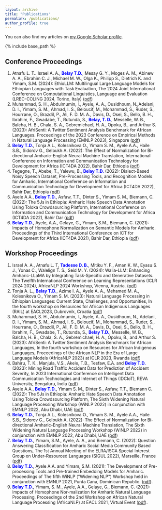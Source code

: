 ```yaml
---
layout: archive
title: "Publications"
permalink: /publications/
author_profile: true
---
```


You can also find my articles on <a href="https://scholar.google.com/citations?hl=en&user=8S7ilV0AAAAJ=en">my Google Scholar profile</a>.

{% include base_path %}

<div id="c32948">
<div>
<h2>Conference Proceedings</h2>
</div>
<ol>
  
  <li> Atnafu L. T.. Israel A. A., <strong><span style="color: #0000ff;">Belay T.D.</span></strong>, Mesay G. Y., Moges A. M., Abinew A. A., Ebrahim C. J., Michael M. W., Olga K., Philipp S., Dietrich K. and Yimam, S.M. (2024): EthioLLM: Multilingual Large Language Models for Ethiopian Languages with Task Evaluation, The 2024 Joint International Conference on Computational Linguistics, Language and Evaluation (LREC-COLING 2024, Torino, Italy) (<a href="https://arxiv.org/abs/2403.13737">pdf</a>)</li>

   <li> Muhammad, S. H., Abdulmumin, I., Ayele, A. A., Ousidhoum, N.,Adelani, D. I., Yimam, S. M., Ahmad, I. S., Beloucif, M., Mohammad, S., Ruder, S., Hourrane, O., Brazdil, P., Ali, F. D. M. A., Davis, D., Osei, S., Bello, B. H., Ibrahim, F., Gwadabe, T., Rutunda, S., <strong><span style="color: #0000ff;">Belay, T. D.</span></strong>, Messelle, W. B., Balcha, H. B., Chala, S. A., Gebremichael, H. A., Opoku, B., and Arthur S. (2023): AfriSenti: A Twitter Sentiment Analysis Benchmark for African Languages. Proceedings of the 2023 Conference on Empirical Methods in Natural Language Processing (EMNLP 2023), Singapore (<a href="https://aclanthology.org/2023.emnlp-main.862.pdf">pdf</a>)</li>
    
  <li><strong><span style="color: #0000ff;">Belay T.D.</span></strong>, Tonja A.L., Kolesnikova O., Yimam S. M., Ayele A.A., Haile S.B., Sidorov G., Gelbukh A. (2022): The Effect of Normalization for Bi-directional Amharic-English Neural Machine Translation, International Conference on Information and Communication Technology for Development for Africa (ICT4DA 2022), Bahir Dar, Ethiopia (<a href="https://www.inf.uni-hamburg.de/en/inst/ab/lt/publications/2022-belayetal-ict4d20222.pdf">pdf</a>)</li>

  <li>Tegegne, T., Abebe, T., Yalewu, B., <strong><span style="color: #0000ff;">Belay T.D.</span></strong> (2022): Dialect-Based Noisy Speech Dataset, Pre-Processing Tools, and Recognition Models for Amharic, International Conference on Information and Communication Technology for Development for Africa (ICT4DA 2022), Bahir Dar, Ethiopia (<a href="https://ieeexplore.ieee.org/document/9971434/">pdf</a>)</li>
  
  <li>Ayele A.A., <strong><span style="color: #0000ff;">Belay T.D.</span></strong>, Asfaw, T.T., Dinter S., Yimam S. M., Biemann, C. (2022): The 5Js in Ethiopia: Amharic Hate Speech Data Annotation Using Toloka Crowdsourcing Platform, International Conference on Information and Communication Technology for Development for Africa (ICT4DA 2022), Bahir Dar (<a href="https://www.inf.uni-hamburg.de/en/inst/ab/lt/publications/2022-ayeleetal-ict4d20222.pdf">pdf</a>)</li>
  
   <li><strong><span style="color: #0000ff;">Belay T.D.</span></strong>, Ayele, A.A., Gelaye, G., Yimam, S.M., Biemann, C. (2021): Impacts of Homophone Normalization on Semantic Models for Amharic. Proceedings of the Third International Conference on ICT for Development for Africa (ICT4DA 2021), Bahir Dar, Ethiopia (<a href="https://www.inf.uni-hamburg.de/en/inst/ab/lt/publications/2021-belayetal-ict4da-amharicnorm.pdf">pdf</a>)</li>
  
</ol>
</div>
<div id="c32949">
<div>
<h2>Workshop Proceedings</h2>
</div>
<ol>
    <li>Israel A. A., Atnafu L. T, <strong><span style="color: #0000ff;">Tadesse D. B.</span></strong>, Mitiku Y. F., Aman K. W., Eyasu S. J., Yonas C., Walelign T. S., Seid M. Y. (2024): Walia-LLM: Enhancing Amharic-LLaMA by Integrating Task-Specific and Generative Datasets. The Twelfth International Conference on Learning Representations (ICLR 2024 2024), AfricaNLP 2024 Workshop, Vienna, Austria. (<a href="arxiv.org/abs/2402.08015">pdf</a>) </li>  
  
  <li>Tonja A. L., <strong><span style="color: #0000ff;">Belay T.D.</span></strong>, Azime I. A., Ayele A. A., Mehamed M. A., Kolesnikova O., Yimam S. M. (2023): Natural Language Processing in Ethiopian Languages: Current State, Challenges, and Opportunities, In the fourth workshop on Resources for African Indigenous Languages (RAIL) at EACL2023, Dubrovnik, Croatia (<a href="https://arxiv.org/pdf/2303.14406.pdf">pdf</a>) </li>  

   <li>Muhammad, S. H., Abdulmumin, I., Ayele, A. A., Ousidhoum, N., Adelani, D. I., Yimam, S. M., Ahmad, I. S., Beloucif, M., Mohammad, S., Ruder, S., Hourrane, O., Brazdil, P., Ali, F. D. M. A., Davis, D., Osei, S., Bello, B. H., Ibrahim, F., Gwadabe, T., Rutunda, S., <strong><span style="color: #0000ff;">Belay T.D.</span></strong>, Messelle, W. B., Balcha, H. B., Chala, S. A., Gebremichael, H. A., Opoku, B., and Arthur S. (2023): AfriSenti: A Twitter Sentiment Analysis Benchmark for African Languages, In the fourth workshop on Resources for African Indigenous Languages, Proceedings of the African NLP in the Era of Large Language Models (AfricaNLP 2023) at ICLR 2023, Rwanda (<a href="https://arxiv.org/abs/2302.08956">pdf</a>) </li> 

  <li>Bahiru, T. K., Manjula, V.S., Akele, T.B., Tesfaw, E.A. and <strong><span style="color: #0000ff;">Belay T.D.</span></strong> (2023): Mining Road Traffic Accident Data for Prediction of Accident Severity, In 2023 International Conference on Intelligent Data Communication Technologies and Internet of Things (IDCIoT), REVA University, Bengaluru, India (<a href="https://ieeexplore.ieee.org/document/10053409">pdf</a>) </li>  
  
 <li>Ayele A.A., <strong><span style="color: #0000ff;">Belay T.D.</span></strong>,  Yimam S. M., Dinter S., Asfaw, T.T., Biemann C. (2022): The 5Js in Ethiopia: Amharic Hate Speech Data Annotation Using Toloka Crowdsourcing Platform, The Sixth Widening Natural Language Processing Workshop (WiNLP 2022) in conjunction with EMNLP 2022, Abu Dhabi, UAE (<a href="https://www.inf.uni-hamburg.de/en/inst/ab/lt/publications/2022-ayeleetal-winlp20222.pdf">pdf</a>)</li>
  
<li><strong><span style="color: #0000ff;">Belay T.D.</span></strong>, Tonja A.L., Kolesnikova O.,  Yimam S. M., Ayele A.A., Haile S.B., Sidorov G., Gelbukh A. (2022): The Effect of Normalization for Bi-directional Amharic-English Neural Machine Translation, The Sixth Widening Natural Language Processing Workshop (WiNLP 2022) in conjunction with EMNLP 2022, Abu Dhabi, UAE (<a href="https://www.inf.uni-hamburg.de/en/inst/ab/lt/publications/2022-belayetal-winlp20222.pdf">pdf</a>)</li>
  
 <li><strong><span style="color: #0000ff;">Belay T.D.</span></strong>, Yimam, S.M., Ayele, A. A., and Biemann, C. (2022): Question Answering Classification for Amharic Social Media Community Based Questions, The 1st Annual Meeting of the ELRA/ISCA Special Interest Group on Under-Resourced Languages (SIGUL 2022), Marseille, France (<a href="https://www.inf.uni-hamburg.de/en/inst/ab/lt/publications/2022-belayetal-sigullrec2022.pdf">pdf</a>)</li>
  
 <li><strong><span style="color: #0000ff;">Belay T.D.</span></strong>, Ayele A.A. and Yimam, S.M. (2021): The Development of Pre-processing Tools and Pre-trained Embedding Models for Amharic. Proceedings of The fifth WiNLP (“Widening NLP”) Workshop held in conjunction with EMNLP 2021, Punta Cana, Dominican Republic. (<a href="http://www.winlp.org/wp-content/uploads/2021/11/winlp2021_54_Paper.pdf">pdf</a>). </li>

   <li><strong><span style="color: #0000ff;">Belay T.D.</span></strong>, Yimam, S. M., Ayele, A.A., Gelaye, G., Biemann, C. (2021): Impacts of Homophone Nor-malization for Amharic Natural Language Processing. Proceedings of the 2nd Workshop on African Natural Language Processing (AfricaNLP) at EACL 2021, Virtual Event (<a href="http://www.winlp.org/wp-content/uploads/2021/11/winlp2021_54_Paper.pdf">pdf</a>). </li>
  
</ol>
</div>
